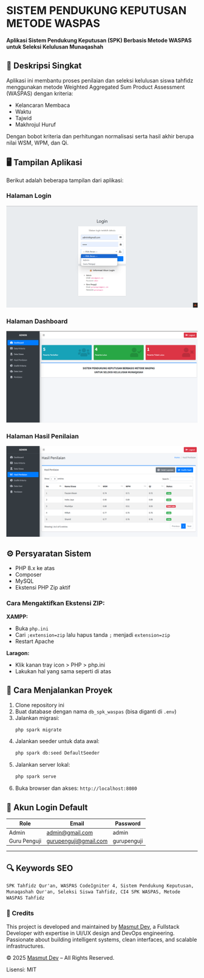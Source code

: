 # SISTEM PENDUKUNG KEPUTUSAN METODE WASPAS

**Aplikasi Sistem Pendukung Keputusan (SPK) Berbasis Metode WASPAS untuk Seleksi Kelulusan Munaqashah**

## 📌 Deskripsi Singkat

Aplikasi ini membantu proses penilaian dan seleksi kelulusan siswa tahfidz menggunakan metode Weighted Aggregated Sum Product Assessment (WASPAS) dengan kriteria:

- Kelancaran Membaca
- Waktu
- Tajwid
- Makhrojul Huruf

Dengan bobot kriteria dan perhitungan normalisasi serta hasil akhir berupa nilai WSM, WPM, dan Qi.

## 🖥️ Tampilan Aplikasi

Berikut adalah beberapa tampilan dari aplikasi:

### Halaman Login

![Dashboard](tampilan_login.png)

### Halaman Dashboard

![Dashboard](tampilan_dashboard.png)

### Halaman Hasil Penilaian

![Hasil Penilaian](tampilan_hasil_penilaian.png)

## ⚙️ Persyaratan Sistem

- PHP 8.x ke atas
- Composer
- MySQL
- Ekstensi PHP Zip aktif

### Cara Mengaktifkan Ekstensi ZIP:

**XAMPP:**

- Buka `php.ini`
- Cari `;extension=zip` lalu hapus tanda `;` menjadi `extension=zip`
- Restart Apache

**Laragon:**

- Klik kanan tray icon > PHP > php.ini
- Lakukan hal yang sama seperti di atas

## 🚀 Cara Menjalankan Proyek

1. Clone repository ini
2. Buat database dengan nama `db_spk_waspas` (bisa diganti di `.env`)
3. Jalankan migrasi:
   ```bash
   php spark migrate
   ```
4. Jalankan seeder untuk data awal:
   ```bash
   php spark db:seed DefaultSeeder
   ```
5. Jalankan server lokal:
   ```bash
   php spark serve
   ```
6. Buka browser dan akses: `http://localhost:8080`

## 👥 Akun Login Default

| Role         | Email                 | Password    |
| ------------ | --------------------- | ----------- |
| Admin        | admin@gmail.com       | admin       |
| Guru Penguji | gurupenguji@gmail.com | gurupenguji |

---

## 🔍 Keywords SEO

```
SPK Tahfidz Qur'an, WASPAS CodeIgniter 4, Sistem Pendukung Keputusan, Munaqashah Qur'an, Seleksi Siswa Tahfidz, CI4 SPK WASPAS, Metode WASPAS Tahfidz
```

### 📌 Credits

This project is developed and maintained by [Masmut Dev](https://masmutdev.com), a Fullstack Developer with expertise in UI/UX design and DevOps engineering. Passionate about building intelligent systems, clean interfaces, and scalable infrastructures.

© 2025 [Masmut Dev](https://masmutdev.com) – All Rights Reserved.

Lisensi: MIT
